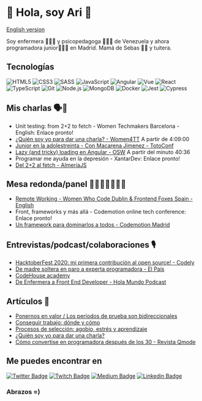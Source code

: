 # 🐣 Hola, soy Ari 🐙
[English version](https://github.com/ArianeJDB/ArianeJDB/blob/main/READMEen.md)

Soy enfermera 👩🏻‍⚕️ y psicopedagoga 👩🏻‍🏫 de Venezuela y ahora programadora junior👩🏻‍💻 en Madrid. Mamá de Sebas 👩‍👦 y tuitera.

## Tecnologías
![HTML5](https://img.shields.io/badge/-HTML5-E34F26?style=plastic&logo=html5&logoColor=white)
![CSS3](https://img.shields.io/badge/-CSS3-1572B6?style=plastic&logo=css3&logoColor=white)
![SASS](https://img.shields.io/badge/-SASS-CC6699?style=plastic&logo=sass&logoColor=white)
![JavaScript](https://img.shields.io/badge/-JavaScript-F7DF1E?style=plastic&logo=JavaScript&logoColor=black)
![Angular](https://img.shields.io/badge/-Angular-DD0031?style=plastic&logo=angular)
![Vue](https://img.shields.io/badge/-Vue-4FC08D?style=plastic&logo=vue.js&logoColor=white)
![React](https://img.shields.io/badge/-React-61DAFB?style=plastic&logo=react&logoColor=white)
![TypeScript](https://img.shields.io/badge/-TypeScript-3178C6?style=plastic&logo=TypeScript&logoColor=white)
![Git](https://img.shields.io/badge/-Git-F05032?style=plastic&logo=git&logoColor=white)
![Node.js](https://img.shields.io/badge/-Node.js-339933?style=plastic&logo=node.js&logoColor=white)
![MongoDB](https://img.shields.io/badge/-MongoDB-47A248?style=plastic&logo=MongoDB&logoColor=white)
![Docker](https://img.shields.io/badge/-Docker-2496ED?style=plastic&logo=docker&logoColor=white)
![Jest](https://img.shields.io/badge/-Jest-C21325?style=plastic&logo=Jest&logoColor=white)
![Cypress](https://img.shields.io/badge/-Cypress-17202C?style=plastic&logo=Cypress&logoColor=white)

## Mis charlas 🗣️💬 
* Unit testing: from 2+2 to fetch - Women Techmakers Barcelona - English:  Enlace pronto!
* [¿Quién soy yo para dar una charla? - Women4TT](https://www.youtube.com/watch?v=mWiLhWtSYTI) A partir de 4:09:00
* [Junior en la adolestreinta - Con Macarena Jimenez - TotoConf](https://www.youtube.com/watch?v=cldd97CUn4g)
* [Lazy (and tricky) loading en Angular - OSW](https://www.youtube.com/embed/U7NTuOpBiAk) A partir del minuto 40:36
* Programar me ayuda en la depresión - XantarDev: Enlace pronto!
* [Del 2+2 al fetch - AlmeríaJS](https://www.youtube.com/watch?v=szu5YDOtJ1M)

## Mesa redonda/panel 🧑🏻👨🏼‍🦳👨🏿
* [Remote Working - Women Who Code Dublin & Frontend Foxes Spain - English](https://www.youtube.com/watch?v=cf43XVj3tBY&feature=youtu.be)
* Front, frameworks y más allá - Codemotion online tech conference: Enlace pronto!
* [Un framework para dominarlos a todos - Codemotion Madrid](https://www.youtube.com/watch?v=WIoN2x3_tp4)


## Entrevistas/podcast/colaboraciones 🎙️
* [HacktoberFest 2020: mi primera contribución al open source! - Codely](https://www.youtube.com/watch?v=BFp6C4lnOuM&feature=youtu.be)
* [De madre soltera en paro a experta programadora - El País](https://elpais.com/sociedad/2020/09/14/pienso_luego_actuo/1600069958_945079.html)
* [CodeHouse academy](https://www.youtube.com/watch?v=GdmViiTMA3w)
* [De Enfermera a Front End Developer - Hola Mundo Podcast](http://holamundopodcast.com/podcast/de-enfermera-a-front-end-developer/)

## Artículos 📝
* [Ponernos en valor / Los períodos de prueba son bidireccionales](https://arijdb.medium.com/ponernos-en-valor-los-per%C3%ADodos-de-prueba-son-bidireccionales-8230c1fc3523)
* [Conseguir trabajo: dónde y cómo](https://arijdb.medium.com/conseguir-trabajo-d%C3%B3nde-y-c%C3%B3mo-5fcdb039f47e)
* [Procesos de selección: agobio, estrés y aprendizaje](https://arijdb.medium.com/procesos-de-selecci%C3%B3n-agobio-estr%C3%A9s-y-aprendizaje-2c761bf36207)
* [¿Quién soy yo para dar una charla?](https://arijdb.medium.com/qui%C3%A9n-soy-yo-para-dar-una-charla-4ac9bb7659f9)
* [Cómo convertise en programadora después de los 30 - Revista Qmode](https://qmode.es/como-convertirse-en-programadora-despues-de-los-30)

## Me puedes encontrar en
[![Twitter Badge](https://img.shields.io/badge/-Twitter-1DA1F2?style=plastic&logo=Twitter&logoColor=white&link=https://twitter.com/Ari_Reinventada)](https://twitter.com/Ari_Reinventada)
[![Twitch Badge](https://img.shields.io/badge/-Twitch-9146FF?style=plastic&logo=Twitch&logoColor=white&link=https://www.twitch.tv/ari_reinventada)](https://www.twitch.tv/ari_reinventada)
[![Medium Badge](https://img.shields.io/badge/-Medium-12100E?style=plastic&logo=Medium&logoColor=white&link=https://arijdb.medium.com/)](https://arijdb.medium.com/)
[![Linkedin Badge](https://img.shields.io/badge/-Linkedin-0077B5?style=plastic&logo=Linkedin&logoColor=white&link=https://www.linkedin.com/in/arianejuradodebilbao/)](https://www.linkedin.com/in/arianejuradodebilbao/)

### Abrazos =)
